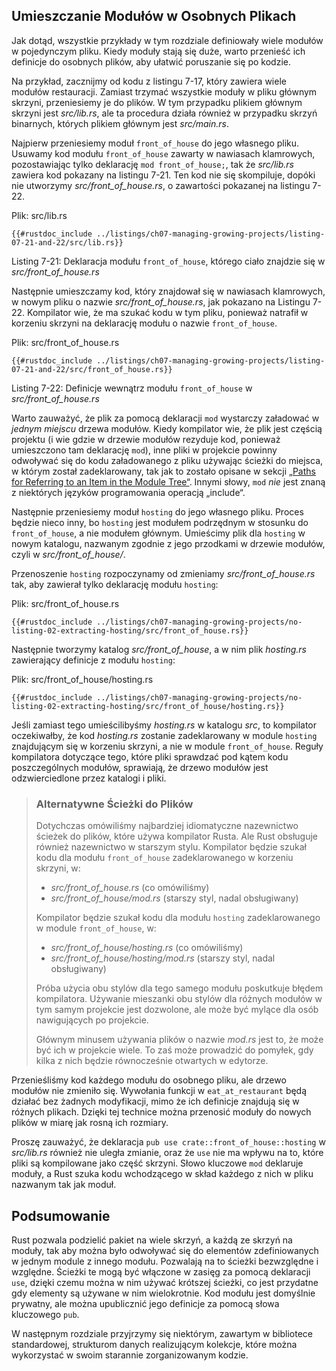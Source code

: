 <!-- ## Separating Modules into Different Files -->
## Umieszczanie Modułów w Osobnych Plikach

Jak dotąd, wszystkie przykłady w tym rozdziale definiowały wiele modułów w pojedynczym pliku.
Kiedy moduły stają się duże, warto przenieść ich definicje do osobnych plików, aby ułatwić poruszanie się po kodzie.

Na przykład, zacznijmy od kodu z listingu 7-17, który zawiera wiele modułów restauracji.
Zamiast trzymać wszystkie moduły w pliku głównym skrzyni, przeniesiemy je do plików.
W tym przypadku plikiem głównym skrzyni jest *src/lib.rs*, ale ta procedura działa również w przypadku skrzyń binarnych, których plikiem głównym jest *src/main.rs*.

Najpierw przeniesiemy moduł `front_of_house` do jego własnego pliku.
Usuwamy kod modułu `front_of_house` zawarty w nawiasach klamrowych, pozostawiając tylko deklarację `mod front_of_house;`, tak że *src/lib.rs* zawiera kod pokazany na listingu 7-21.
Ten kod nie się skompiluje, dopóki nie utworzymy *src/front_of_house.rs*, o zawartości pokazanej na listingu 7-22.

<span class="filename">Plik: src/lib.rs</span>

```rust,ignore,does_not_compile
{{#rustdoc_include ../listings/ch07-managing-growing-projects/listing-07-21-and-22/src/lib.rs}}
```

<span class="caption">Listing 7-21: Deklaracja modułu `front_of_house`, którego ciało znajdzie się w *src/front_of_house.rs*</span>

Następnie umieszczamy kod, który znajdował się w nawiasach klamrowych, w nowym pliku o nazwie *src/front_of_house.rs*, jak pokazano na Listingu 7-22.
Kompilator wie, że ma szukać kodu w tym pliku, ponieważ natrafił w korzeniu skrzyni na deklarację modułu o nazwie `front_of_house`.

<span class="filename">Plik: src/front_of_house.rs</span>

```rust,ignore
{{#rustdoc_include ../listings/ch07-managing-growing-projects/listing-07-21-and-22/src/front_of_house.rs}}
```

<span class="caption">Listing 7-22: Definicje wewnątrz modułu `front_of_house` w *src/front_of_house.rs*</span>

Warto zauważyć, że plik za pomocą deklaracji `mod` wystarczy załadować w *jednym miejscu* drzewa modułów.
Kiedy kompilator wie, że plik jest częścią projektu (i wie gdzie w drzewie modułów rezyduje kod, ponieważ umieszczono tam deklarację `mod`), inne pliki w projekcie powinny odwoływać się do kodu załadowanego z pliku używając ścieżki do miejsca, w którym został zadeklarowany, tak jak to zostało opisane w sekcji [„Paths for Referring to an Item in the Module Tree“][paths]<!-- ignore -->.
Innymi słowy, `mod` *nie* jest znaną z niektórych języków programowania operacją „include“.

Następnie przeniesiemy moduł `hosting` do jego własnego pliku.
Proces będzie nieco inny, bo `hosting` jest modułem podrzędnym w stosunku do `front_of_house`, a nie modułem głównym.
Umieścimy plik dla `hosting` w nowym katalogu, nazwanym zgodnie z jego przodkami w drzewie modułów, czyli w *src/front_of_house/*.

Przenoszenie `hosting` rozpoczynamy od zmieniamy *src/front_of_house.rs* tak, aby zawierał tylko deklarację modułu `hosting`:

<span class="filename">Plik: src/front_of_house.rs</span>

```rust,ignore
{{#rustdoc_include ../listings/ch07-managing-growing-projects/no-listing-02-extracting-hosting/src/front_of_house.rs}}
```

Następnie tworzymy katalog *src/front_of_house*, a w nim plik *hosting.rs* zawierający definicje z modułu `hosting`:

<span class="filename">Plik: src/front_of_house/hosting.rs</span>

```rust,ignore
{{#rustdoc_include ../listings/ch07-managing-growing-projects/no-listing-02-extracting-hosting/src/front_of_house/hosting.rs}}
```

Jeśli zamiast tego umieścilibyśmy *hosting.rs* w katalogu *src*, to kompilator oczekiwałby, że kod *hosting.rs* zostanie zadeklarowany w module `hosting` znajdującym się w korzeniu skrzyni, a nie w module `front_of_house`.
Reguły kompilatora dotyczące tego, które pliki sprawdzać pod kątem kodu poszczególnych modułów, sprawiają, że drzewo modułów jest odzwierciedlone przez katalogi i pliki.

> ### Alternatywne Ścieżki do Plików
>
> Dotychczas omówiliśmy najbardziej idiomatyczne nazewnictwo ścieżek do plików, które używa kompilator Rusta.
> Ale Rust obsługuje również nazewnictwo w starszym stylu.
> Kompilator będzie szukał kodu dla modułu `front_of_house` zadeklarowanego w korzeniu skrzyni, w:
>
> * *src/front_of_house.rs* (co omówiliśmy)
> * *src/front_of_house/mod.rs* (starszy styl, nadal obsługiwany)
>
> Kompilator będzie szukał kodu dla modułu `hosting` zadeklarowanego w module `front_of_house`, w:
>
> * *src/front_of_house/hosting.rs* (co omówiliśmy)
> * *src/front_of_house/hosting/mod.rs* (starszy styl, nadal obsługiwany)
>
> Próba użycia obu stylów dla tego samego modułu poskutkuje błędem kompilatora.
> Używanie mieszanki obu stylów dla różnych modułów w tym samym projekcie jest dozwolone, ale może być mylące dla osób nawigujących po projekcie.
>
> Głównym minusem używania plików o nazwie *mod.rs* jest to, że może być ich w projekcie wiele.
> To zaś może prowadzić do pomyłek, gdy kilka z nich będzie równocześnie otwartych w edytorze.

Przenieśliśmy kod każdego modułu do osobnego pliku, ale drzewo modułów nie zmieniło się.
Wywołania funkcji w `eat_at_restaurant` będą działać bez żadnych modyfikacji, mimo że ich definicje znajdują się w różnych plikach.
Dzięki tej technice można przenosić moduły do nowych plików w miarę jak rosną ich rozmiary.

Proszę zauważyć, że deklaracja `pub use crate::front_of_house::hosting` w *src/lib.rs* również nie uległa zmianie, oraz że `use` nie ma wpływu na to, które pliki są kompilowane jako część skrzyni.
Słowo kluczowe `mod` deklaruje moduły, a Rust szuka kodu wchodzącego w skład każdego z nich w pliku nazwanym tak jak moduł.

## Podsumowanie

Rust pozwala podzielić pakiet na wiele skrzyń, a każdą ze skrzyń na moduły, tak aby można było odwoływać się do elementów zdefiniowanych w jednym module z innego modułu.
Pozwalają na to ścieżki bezwzględne i względne.
Ścieżki te mogą być włączone w zasięg za pomocą deklaracji `use`, dzięki czemu można w nim używać krótszej ścieżki, co jest przydatne gdy elementy są używane w nim wielokrotnie.
Kod modułu jest domyślnie prywatny, ale można upublicznić jego definicje za pomocą słowa kluczowego `pub`.

W następnym rozdziale przyjrzymy się niektórym, zawartym w bibliotece standardowej, strukturom danych realizującym kolekcje, które można wykorzystać w swoim starannie zorganizowanym kodzie.

[paths]: ch07-03-paths-for-referring-to-an-item-in-the-module-tree.html
